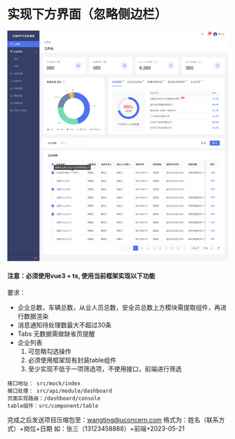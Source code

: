 
# 实现下方界面（忽略侧边栏）

<img src="./src/assets/image/img.png" alt="Pear Admin Ant Version">


#### 注意：必须使用vue3 + ts, 使用当前框架实现以下功能

要求：
- 企业总数，车辆总数，从业人员总数，安全员总数上方模块需提取组件，再进行数据渲染
- 消息通知待处理数最大不超过30条
- Tabs 无数据需做缺省页提醒
- 企业列表
    1. 可忽略勾选操作
    2. 必须使用框架现有封装table组件
    3. 至少实现不低于一项筛选项，不使用接口，前端进行筛选
```
接口地址： src/mock/index
接口处理： src/api/module/dashboard
页面实现路由：/dashboard/console
table组件：src/component/table
```

完成之后发送项目压缩包至：wangting@uconcern.com 格式为：姓名（联系方式）+岗位+日期 如：张三（13123458888）+前端+2023-05-21
